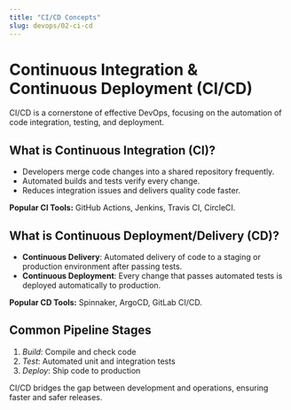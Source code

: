 ```yaml
---
title: "CI/CD Concepts"
slug: devops/02-ci-cd
---
```


# Continuous Integration & Continuous Deployment (CI/CD)

CI/CD is a cornerstone of effective DevOps, focusing on the automation of code integration, testing, and deployment.

## What is Continuous Integration (CI)?

- Developers merge code changes into a shared repository frequently.
- Automated builds and tests verify every change.
- Reduces integration issues and delivers quality code faster.

**Popular CI Tools:** GitHub Actions, Jenkins, Travis CI, CircleCI.

## What is Continuous Deployment/Delivery (CD)?

- **Continuous Delivery**: Automated delivery of code to a staging or production environment after passing tests.
- **Continuous Deployment**: Every change that passes automated tests is deployed automatically to production.

**Popular CD Tools:** Spinnaker, ArgoCD, GitLab CI/CD.

## Common Pipeline Stages

1. *Build*: Compile and check code
2. *Test*: Automated unit and integration tests
3. *Deploy*: Ship code to production

CI/CD bridges the gap between development and operations, ensuring faster and safer releases.
